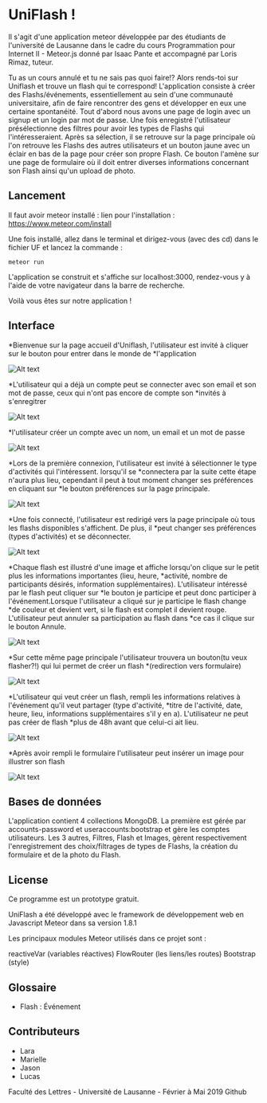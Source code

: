# UniFlash !
Il s'agit d'une application meteor développée par des étudiants de l'université de Lausanne dans le cadre du cours Programmation pour Internet II - Meteor.js donné par Isaac Pante et accompagné par Loris Rimaz, tuteur.

Tu as un cours annulé et tu ne sais pas quoi faire!? Alors rends-toi sur Uniflash et trouve un flash qui te correspond! L'application consiste à créer des Flashs/événements, essentiellement au sein d'une communauté universitaire, afin de faire rencontrer des gens et développer en eux une certaine spontanéité. 
Tout d'abord nous avons une page de login avec un signup et un login par mot de passe. Une fois enregistré l'utilisateur présélectionne des filtres pour avoir les types de Flashs qui l'intéresseraient. Après sa sélection, il se retrouve sur la page principale où l'on retrouve les Flashs des autres utilisateurs et un bouton jaune avec un éclair en bas de la page pour créer son propre Flash. Ce bouton l'amène sur une page de formulaire où il doit entrer diverses informations concernant son Flash ainsi qu'un upload de
photo.


## Lancement
Il faut avoir meteor installé : lien pour l'installation :  https://www.meteor.com/install

Une fois installé, allez dans le terminal et dirigez-vous (avec des cd) dans le fichier UF et lancez la commande :
```
meteor run
```
L'application se construit et s'affiche sur localhost:3000, rendez-vous y à l'aide de votre navigateur dans la barre de recherche.

Voilà vous êtes sur notre application !


## Interface
*Bienvenue sur la page accueil d'Uniflash, l'utilisateur est invité à cliquer sur le bouton pour entrer dans le monde de *l'application

![Alt text](https://github.com/UnilFlash/UF/blob/master/ImagesInterfaces/PageAccueil1%20.png "page accueil")

*L'utilisateur qui a déjà un compte peut se connecter avec son email et son mot de passe, ceux qui n'ont pas encore de compte son *invités à s'enregitrer

![Alt text](https://github.com/UnilFlash/UF/blob/master/ImagesInterfaces/Login.png "connexion")

*l'utilisateur créer un compte avec un nom, un email et un mot de passe

![Alt text](https://github.com/UnilFlash/UF/blob/master/ImagesInterfaces/CreerUnCompte%20.png "création compte")

*Lors de la première connexion, l'utilisateur est invité à sélectionner le type d'activités qui l'intéressent. lorsqu'il se *connectera par la suite cette étape n'aura plus lieu, cependant il peut à tout moment changer ses préférences en cliquant sur *le bouton préférences sur la page principale.

![Alt text](https://github.com/UnilFlash/UF/blob/master/ImagesInterfaces/Filtres.png "page filtre")

*Une fois connecté, l'utilisateur est redirigé vers la page principale où tous les flashs disponibles s'affichent. De plus, il *peut changer ses préférences (types d'activités) et se déconnecter.

![Alt text](https://github.com/UnilFlash/UF/blob/master/ImagesInterfaces/PagePrincipale%20.png "page principale")

*Chaque flash est illustré d'une image et affiche lorsqu'on clique sur le petit plus les informations importantes (lieu, heure, *activité, nombre de participants désirés, information supplémentaires). L'utilisateur intéressé par le flash peut cliquer sur *le bouton je participe et peut donc participer à l'événement.Lorsque l'utilisateur a cliqué sur je participe le flash change *de couleur et devient vert, si le flash est complet il devient rouge. L'utilisateur peut annuler sa participation au flash dans *ce cas il clique sur le bouton Annule.


![Alt text](https://github.com/UnilFlash/UF/blob/master/ImagesInterfaces/PrecisionsFlash.png "page principale-détail flash")

*Sur cette même page principale l'utilisateur trouvera un bouton(tu veux flasher?!) qui lui permet de créer un flash *(redirection vers formulaire)

![Alt text](https://github.com/UnilFlash/UF/blob/master/ImagesInterfaces/PagePrincipaleBouton.png "page principale 2")

*L'utilisateur qui veut créer un flash, rempli les informations relatives à l'événement qu'il veut partager (type d'activité, *titre de l'activité, date, heure, lieu, informations supplémentaires s'il y en a). L'utilisateur ne peut pas créer de flash *plus de 48h avant que celui-ci ait lieu.

![Alt text](https://github.com/UnilFlash/UF/blob/master/ImagesInterfaces/Formulaire%20.png "formulaire création flash")

*Après avoir rempli le formulaire l'utilisateur peut insérer un image pour illustrer son flash

![Alt text](https://github.com/UnilFlash/UF/blob/master/ImagesInterfaces/UploadPhoto%20.png "insertion image")


## Bases de données 

L'application contient 4 collections MongoDB. La première est gérée par accounts-password et useraccounts:bootstrap et gère les comptes utilisateurs. Les 3 autres, Filtres, Flash et Images, gèrent respectivement l'enregistrement des choix/filtrages de types de Flashs, la création du formulaire et de la photo du Flash. 

## License
Ce programme est un prototype gratuit. 

UniFlash a été développé avec le framework de développement web en Javascript Meteor dans sa version 1.8.1

Les principaux modules Meteor utilisés dans ce projet sont :

reactiveVar (variables réactives)
FlowRouter (les liens/les routes)
Bootstrap (style)

## Glossaire
* Flash : Événement

## Contributeurs
* Lara
* Marielle
* Jason
* Lucas

Faculté des Lettres - Université de Lausanne - Février à Mai 2019 Github
